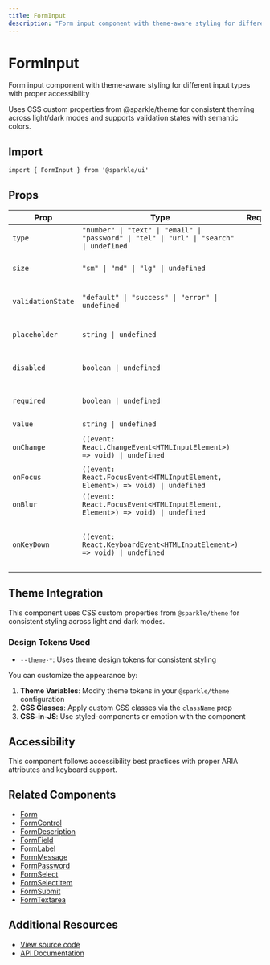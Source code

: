 ```yaml
---
title: FormInput
description: "Form input component with theme-aware styling for different input types with proper accessibility"
---
```


# FormInput

Form input component with theme-aware styling for different input types with proper accessibility

Uses CSS custom properties from @sparkle/theme for consistent theming across light/dark modes and supports validation states with semantic colors.

## Import

```tsx
import { FormInput } from '@sparkle/ui'
```

## Props

| Prop | Type | Required | Default | Description |
| --- | --- | --- | --- | --- |
| `type` | `"number" \| "text" \| "email" \| "password" \| "tel" \| "url" \| "search" \| undefined` |  | `` | Input type |
| `size` | `"sm" \| "md" \| "lg" \| undefined` |  | `` | Size variant for the input |
| `validationState` | `"default" \| "success" \| "error" \| undefined` |  | `` | Validation state for styling |
| `placeholder` | `string \| undefined` |  | `` | Input placeholder text |
| `disabled` | `boolean \| undefined` |  | `` | Whether the field is disabled |
| `required` | `boolean \| undefined` |  | `` | Whether the field is required |
| `value` | `string \| undefined` |  | `` | Input value |
| `onChange` | `((event: React.ChangeEvent<HTMLInputElement>) => void) \| undefined` |  | `` | Input change handler |
| `onFocus` | `((event: React.FocusEvent<HTMLInputElement, Element>) => void) \| undefined` |  | `` | Input focus handler |
| `onBlur` | `((event: React.FocusEvent<HTMLInputElement, Element>) => void) \| undefined` |  | `` | Input blur handler |
| `onKeyDown` | `((event: React.KeyboardEvent<HTMLInputElement>) => void) \| undefined` |  | `` | Input key down handler for keyboard navigation |

## Theme Integration

This component uses CSS custom properties from `@sparkle/theme` for consistent styling across light and dark modes.

### Design Tokens Used

- `--theme-*`: Uses theme design tokens for consistent styling

You can customize the appearance by:

1. **Theme Variables**: Modify theme tokens in your `@sparkle/theme` configuration
2. **CSS Classes**: Apply custom CSS classes via the `className` prop
3. **CSS-in-JS**: Use styled-components or emotion with the component

## Accessibility

This component follows accessibility best practices with proper ARIA attributes and keyboard support.

## Related Components

- [Form](./form)
- [FormControl](./form-control)
- [FormDescription](./form-description)
- [FormField](./form-field)
- [FormLabel](./form-label)
- [FormMessage](./form-message)
- [FormPassword](./form-password)
- [FormSelect](./form-select)
- [FormSelectItem](./form-select-item)
- [FormSubmit](./form-submit)
- [FormTextarea](./form-textarea)

## Additional Resources

- [View source code](https://github.com/marcusrbrown/sparkle/blob/main/packages/ui/src/components/Form/FormInput.tsx)
- [API Documentation](/api/ui/src#forminput)
